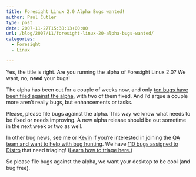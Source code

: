 ```yaml
---
title: Foresight Linux 2.0 Alpha Bugs wanted!
author: Paul Cutler
type: post
date: 2007-11-27T15:38:13+00:00
url: /blog/2007/11/foresight-linux-20-alpha-bugs-wanted/
categories:
  - Foresight
  - Linux

---
```

Yes, the title is right. Are you running the alpha of Foresight Linux 2.0? We want, no, **need** your bugs!

The alpha has been out for a couple of weeks now, and only [ten bugs have been filed against the alpha][1], with two of them fixed. And I&#8217;d argue a couple more aren&#8217;t really bugs, but enhancements or tasks.

Please, please file bugs against the alpha. This way we know what needs to be fixed or needs improving. A new alpha release should be out sometime in the next week or two as well.

In other bug news, see me or [Kevin][2] if you&#8217;re interested in joining the [QA team and want to help with bug hunting][3]. We have [110 bugs assigned to Distro][4] that need triaging! ([Learn how to triage here.][5])

So please file bugs against the alpha, we want your desktop to be cool (and bug free).

 [1]: http://issues.foresightlinux.org/secure/BrowseVersion.jspa?id=10000&versionId=10070&showOpenIssuesOnly=false
 [2]: http://www.specialkevin.com/
 [3]: http://wiki.foresightlinux.org/display/DEV/Quality+Assurance
 [4]: http://issues.foresightlinux.org/secure/IssueNavigator.jspa?reset=true&pid=10000&resolution=-1&assigneeSelect=specificuser&assignee=jira-distro
 [5]: http://wiki.foresightlinux.org/display/DEV/HowTo+Triage+Bugs+in+JIRA